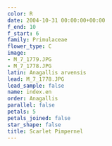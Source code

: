```yaml
---
color: R
date: 2004-10-31 00:00:00+00:00
f_end: 10
f_start: 6
family: Primulaceae
flower_type: C
image:
- M_7_1779.JPG
- M_7_1778.JPG
latin: Anagallis arvensis
lead: M_7_1778.JPG
lead_sample: false
name: index.en
order: Anagallis
parallel: false
petals: 5
petals_joined: false
star_shape: false
title: Scarlet Pimpernel
---
```

